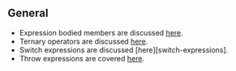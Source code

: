 ## General

- Expression bodied members are discussed [here][expression-bodied-members].
- Ternary operators are discussed [here][ternary-operators].
- Switch expressions are discussed [here][switch-expressions].
- Throw expressions are covered [here][throw-expressions].

[expression-bodied-members]: https://docs.microsoft.com/en-us/dotnet/csharp/programming-guide/statements-expressions-operators/expression-bodied-members
[ternary-operators]: https://docs.microsoft.com/en-us/dotnet/csharp/language-reference/operators/conditional-operator
[switch-expresions]: https://docs.microsoft.com/en-us/dotnet/csharp/language-reference/operators/switch-expression
[throw-expressions]: https://docs.microsoft.com/en-us/dotnet/csharp/language-reference/keywords/throw#the-throw-expression

